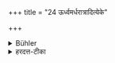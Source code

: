 +++
title = "24 ऊर्ध्वमर्धरात्रादित्येके"

+++

<details><summary>Bühler</summary>

24. Some (declare, that this rule holds good, if it thunders), after the first half of the night has passed.
</details>

<details><summary>हरदत्त-टीका</summary>

## सूत्रम्
ऊर्ध्वमर्धरात्रादित्येके ॥ २४ ॥  
## टिप्पनी
अर्धरात्रादूर्ध्वमनन्तरोक्तो विधिरित्येके मन्यन्ते । स्वपक्षस्तु दह्र एवेति ॥ २४ ॥
</details>
